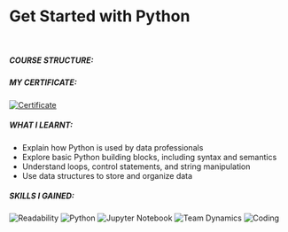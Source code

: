 # Get Started with Python  <br><br/>

##### COURSE STRUCTURE: 



##### MY CERTIFICATE:

[![Certificate](https://img.shields.io/badge/-Certificate-1ca0f1?style=plastic&labelColor=1ca0f1&logo=Coursera&logoColor=white&link=https://www.coursera.org/account/accomplishments/certificate/4FB5NR42Z5XC)](https://www.coursera.org/account/accomplishments/certificate/4FB5NR42Z5XC)
##### WHAT I LEARNT:

- Explain how Python is used by data professionals 
- Explore basic Python building blocks, including syntax and semantics
- Understand loops, control statements, and string manipulation
- Use data structures to store and organize data 

##### SKILLS I GAINED: 

![Readability](https://img.shields.io/badge/code-Code_Readability-1ca0f?style=plastic&labelColor=1ca0f1&logoColor=white) 
![Python](https://img.shields.io/badge/code-Python_Programming-1ca0f?style=plastic&labelColor=1ca0f1&logoColor=white) 
![Jupyter Notebook](https://img.shields.io/badge/code-Jupyter_Notebook-1ca0f?style=plastic&labelColor=1ca0f1&logoColor=white) 
![Team Dynamics](https://img.shields.io/badge/DataViz-Data_Visualization-1ca0f?style=plastic&labelColor=1ca0f1&logoColor=white) 
![Coding](https://img.shields.io/badge/code-Coding-1ca0f?style=plastic&labelColor=1ca0f1&logoColor=white)
